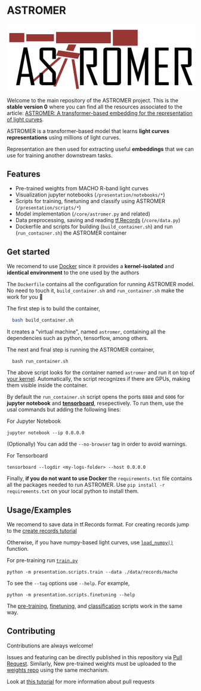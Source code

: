 # ASTROMER

<p align="center">
  <img src="https://github.com/cridonoso/astromer/blob/astromer-ii/presentation/figures/logo.png?raw=true" width="1300" title="hover text">
</p>

Welcome to the main repository of the ASTROMER project. This is the **stable
version 0** where you can find all the resources associated to the article: 
[ASTROMER: A transformer-based embedding for the representation of light curves](https://arxiv.org/abs/2205.01677).

ASTROMER is a transformer-based model that learns **light curves representations** 
using millions of light curves. 

Representation are then used for extracting 
useful **embeddings** that we can use for training another downstream tasks.






## Features

- Pre-trained weights from MACHO R-band light curves
- Visualization jupyter notebooks (`/presentation/notebooks/*`)
- Scripts for training, finetuning and classify using ASTROMER (`/presentation/scripts/*`)
- Model implementation (`/core/astromer.py` and related)
- Data preprocessing, saving and reading [tf.Records](https://www.tensorflow.org/tutorials/load_data/tfrecord) (`/core/data.py`)
- Dockerfile and scripts for building (`build_container.sh`) and run (`run_container.sh`) the ASTROMER container

## Get started

We recomend to use [Docker](https://docs.docker.com/get-docker/) since it provides a **kernel-isolated** 
and **identical environment** to the one used by the authors

The `Dockerfile` contains all the configuration for running ASTROMER model. No need to touch it,
`build_container.sh` and `run_container.sh` make the work for you :slightly_smiling_face:	

The first step is to build the container,
```bash
  bash build_container.sh
```
It creates a "virtual machine", named `astromer`, containing all the dependencies such as python, tensorflow, among others. 

The next and final step is running the ASTROMER container,
```
  bash run_container.sh
```
The above script looks for the container named `astromer` and run it on top of [your kernel](https://www.techtarget.com/searchdatacenter/definition/kernel#:~:text=The%20kernel%20is%20the%20essential,systems%2C%20device%20control%20and%20networking.).
Automatically, the script recognizes if there are GPUs, making them visible inside the container.

By default the `run_container.sh` script opens the ports `8888` and `6006` 
for **jupyter notebook** and [**tensorboard**](https://github.com/cridonoso/tensorboard_tutorials), resepectively.
To run them, use the usal commands but adding the following lines:

For Jupyter Notebook 
```
jupyter notebook --ip 0.0.0.0
```
(Optionally) You can add the `--no-browser` tag in order to avoid warnings.

For Tensorboard
```
tensorboard --logdir <my-logs-folder> --host 0.0.0.0
```

Finally, **if you do not want to use Docker** the `requirements.txt` file contains 
all the packages needed to run ASTROMER.
Use `pip install -r requirements.txt` on your local python to install them.
## Usage/Examples

We recomend to save data in tf.Records format.
For creating records jump to the [create records tutorial](https://github.com/cridonoso/astromer/blob/main/presentation/notebooks/create_records.ipynb)

Otherwise, if you have numpy-based light curves, use [`load_numpy()`](https://github.com/cridonoso/astromer/blob/main/core/data.py) function.

For pre-training run [`train.py`](https://github.com/cridonoso/astromer/blob/main/presentation/scripts/train.py)
```
python -m presentation.scripts.train --data ./data/records/macho
```
To see the `--tag` options use `--help`. For example, 
```
python -m presentation.scripts.finetuning --help
```
The [pre-training](https://github.com/cridonoso/astromer/blob/main/presentation/scripts/train.py), 
[finetuning](https://github.com/cridonoso/astromer/blob/main/presentation/scripts/finetuning.py), 
and [classification](https://github.com/cridonoso/astromer/blob/main/presentation/scripts/classify.py) 
scripts work in the same way.

## Contributing

Contributions are always welcome!

Issues and featuring can be directly published in this repository
via [Pull Request](https://docs.github.com/en/pull-requests/collaborating-with-pull-requests/proposing-changes-to-your-work-with-pull-requests/about-pull-requests). 
Similarly, New pre-trained weights must be uploaded to the [weights repo](https://github.com/astromer-science/weights) using the same mechanism.

Look at [this tutorial](https://cridonoso.github.io/articles/github.html) for more information about pull requests
